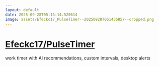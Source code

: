 ```yaml
---
layout: default
date: 2025-09-28T05:15:14.520614
image: assets/Efeckc17_PulseTimer--20250928T051436857--cropped.png
---
```


# [Efeckc17/PulseTimer](https://github.com/Efeckc17/PulseTimer)

work timer with AI recommendations, custom intervals, desktop alerts
